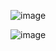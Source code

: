 ![image](https://user-images.githubusercontent.com/117252998/199617101-b78e24e6-8952-49f3-a76a-283a9ad3e78f.png)


![image](https://user-images.githubusercontent.com/117252998/199617157-5fa70e40-61ef-4a5e-8a94-93a03189cac6.png)
